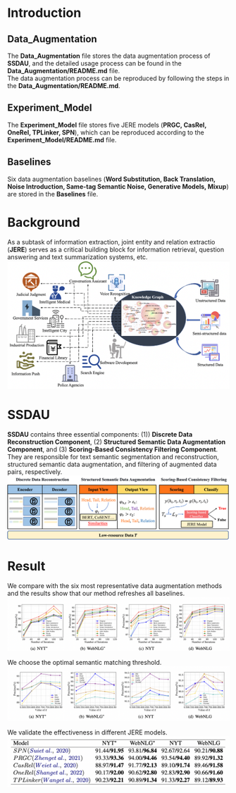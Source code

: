 # **Introduction**
## **Data_Augmentation**
The **Data_Augmentation** file stores the data augmentation process of **SSDAU**, and the detailed usage process can be found in the **Data_Augmentation/README.md** file.  
The data augmentation process can be reproduced by following the steps in the **Data_Augmentation/README.md**.
## **Experiment_Model**
The **Experiment_Model** file stores five JERE models (**PRGC, CasRel, OneRel, TPLinker, SPN**), which can be reproduced according to the **Experiment_Model/README.md** file.
## **Baselines**
Six data augmentation baselines (**Word Substitution, Back Translation, Noise Introduction, Same-tag Semantic Noise, Generative Models, Mixup**) are stored in the **Baselines** file.

# **Background**
As a subtask of information extraction, joint entity and relation extractio (**JERE**) serves as a critical building block for information retrieval, question answering and text summarization systems, etc.
![image](fig/usage.png)

# **SSDAU**
**SSDAU** contains three essential components: (1)) **Discrete Data Reconstruction Component**, (2) **Structured Semantic Data Augmentation Component**, and (3) **Scoring-Based Consistency Filtering Component**. They are responsible for text semantic segmentation and reconstruction, structured semantic data augmentation, and filtering of augmented data pairs, respectively.
![image](fig/overview.png)

# **Result**
We compare with the six most representative data augmentation methods and the results show that our method refreshes all baselines.
![image](fig/baselines.png)

We choose the optimal semantic matching threshold.
![image](fig/eps.png)

We validate the effectiveness in different JERE models.
![image](fig/different_model.png)

